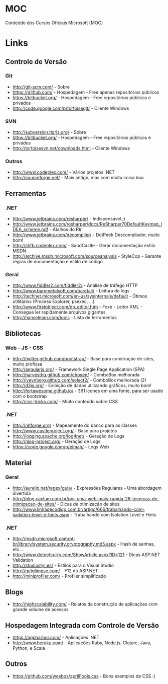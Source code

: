 # MOC

Conteúdo dos Cursos Oficiais Microsoft (MOC)

# Links

## Controle de Versão

### Git

* http://git-scm.com/ - Sobre
* https://github.com/ - Hospedagem - Free apenas repositórios públicos
* https://bitbucket.org/ - Hospedagem - Free repositórios públicos e privados
* http://code.google.com/p/tortoisegit/ - Cliente Windows

### SVN

* http://subversion.tigris.org/ - Sobre
* https://bitbucket.org/ - Hospedagem - Free repositórios públicos e privados
* http://tortoisesvn.net/downloads.html - Cliente Windows

### Outros

* http://www.codeplex.com/ - Vários projetos .NET
* http://sourceforge.net/ - Mais antigo, mas com muita coisa boa

## Ferramentas

### .NET

* http://www.jetbrains.com/resharper/ - Indispensável ;)
* http://www.jetbrains.com/resharper/docs/ReSharper70DefaultKeymap_IDEA_scheme.pdf - Atalhos do R#
* http://www.jetbrains.com/decompiler/ - DotPeek Descompilador, muito bom!
* http://shfb.codeplex.com/ - SandCastle - Gerar documentação estilo MSDN
* http://archive.msdn.microsoft.com/sourceanalysis - StyleCop - Garante regras de documentação e estilo de código

### Geral

* http://www.fiddler2.com/fiddler2/ - Análise de tráfego HTTP
* http://www.baremetalsoft.com/baretail/ - Leitura de logs
* http://technet.microsoft.com/en-us/sysinternals/default - Ótimos utilitários (Process Explorer, psexec, ...)
* http://www.firstobject.com/dn_editor.htm - Foxe - Leitor XML - Consegue ler rapidamente arquivos gigantes
* http://hanselman.com/tools - Lista de ferramentas

## Bibliotecas

### Web - JS - CSS

* http://twitter.github.com/bootstrap/ - Base para construção de sites, muito profissa
* http://angularjs.org/ - Framework Single Page Application (SPA)
* http://harvesthq.github.com/chosen/ - ComboBox melhorada
* http://ivaynberg.github.com/select2/ - ComboBox melhorada (2)
* http://d3js.org/ - Exibição de dados utilizando gráficos, muito bom!
* http://fortawesome.github.io/ - 361 ícones em uma fonte, para ser usado com o bootstrap
* http://css-tricks.com/ - Muito conteúdo sobre CSS

### .NET

* http://nhforge.org/ - Mapeamento do banco para as classes
* http://www.castleproject.org/ - Base para projetos
* http://logging.apache.org/log4net/ -  Geração de Logs
* http://nlog-project.org/ - Geração de Logs
* https://code.google.com/p/elmah/ - Logs Web

## Material

### Geral
* http://aurelio.net/regex/guia/ - Expressões Regulares - Uma abordagem divertida
* http://blog.caelum.com.br/por-uma-web-mais-rapida-26-tecnicas-de-otimizacao-de-sites/ - Dicas de otimização de sites
* http://www.linhadecodigo.com.br/artigo/666/trabalhando-com-isolation-level-e-hints.aspx - Trabalhando com Isolation Level e Hints

### .NET
* http://msdn.microsoft.com/pt-br/library/system.security.cryptography.md5.aspx - Hash de senhas, etc...
* http://www.dotnetcurry.com/ShowArticle.aspx?ID=121 - Dicas ASP.NET Validation
* http://studiostyl.es/ - Estilos para o Visual Studio
* http://getglimpse.com/ - F12 do ASP.NET
* http://miniprofiler.com/ - Profiler simplificado

## Blogs

* http://highscalability.com/ - Relatos da construção de aplicações com grande volume de acessos

## Hospedagem Integrada com Controle de Versão

* https://appharbor.com/ - Aplicações .NET
* http://www.heroku.com/ - Aplicações  Ruby, Node.js, Clojure, Java, Python, e Scala

## Outros

* https://github.com/wesbos/aprilFools.css - Bons exemplos de CSS :)